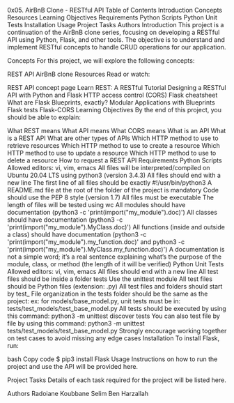 0x05. AirBnB Clone - RESTful API Table of Contents Introduction Concepts Resources Learning Objectives Requirements Python Scripts Python Unit Tests Installation Usage Project Tasks Authors Introduction This project is a continuation of the AirBnB clone series, focusing on developing a RESTful API using Python, Flask, and other tools. The objective is to understand and implement RESTful concepts to handle CRUD operations for our application.

Concepts For this project, we will explore the following concepts:

REST API AirBnB clone Resources Read or watch:

REST API concept page Learn REST: A RESTful Tutorial Designing a RESTful API with Python and Flask HTTP access control (CORS) Flask cheatsheet What are Flask Blueprints, exactly? Modular Applications with Blueprints Flask tests Flask-CORS Learning Objectives By the end of this project, you should be able to explain:

What REST means What API means What CORS means What is an API What is a REST API What are other types of APIs Which HTTP method to use to retrieve resources Which HTTP method to use to create a resource Which HTTP method to use to update a resource Which HTTP method to use to delete a resource How to request a REST API Requirements Python Scripts Allowed editors: vi, vim, emacs All files will be interpreted/compiled on Ubuntu 20.04 LTS using python3 (version 3.4.3) All files should end with a new line The first line of all files should be exactly #!/usr/bin/python3 A README.md file at the root of the folder of the project is mandatory Code should use the PEP 8 style (version 1.7) All files must be executable The length of files will be tested using wc All modules should have documentation (python3 -c 'print(import("my_module").doc)') All classes should have documentation (python3 -c 'print(import("my_module").MyClass.doc)') All functions (inside and outside a class) should have documentation (python3 -c 'print(import("my_module").my_function.doc)' and python3 -c 'print(import("my_module").MyClass.my_function.doc)') A documentation is not a simple word; it’s a real sentence explaining what’s the purpose of the module, class, or method (the length of it will be verified) Python Unit Tests Allowed editors: vi, vim, emacs All files should end with a new line All test files should be inside a folder tests Use the unittest module All test files should be Python files (extension: .py) All test files and folders should start by test_ File organization in the tests folder should be the same as the project: ex: for models/base_model.py, unit tests must be in: tests/test_models/test_base_model.py All tests should be executed by using this command: python3 -m unittest discover tests You can also test file by file by using this command: python3 -m unittest tests/test_models/test_base_model.py Strongly encourage working together on test cases to avoid missing any edge cases Installation To install Flask, run:

bash Copy code $ pip3 install Flask Usage Instructions on how to run the project and use the API will be provided here.

Project Tasks Details of each task required for the project will be listed here.

Authors Radoiane Koubbane Selim Ben Harzallah
